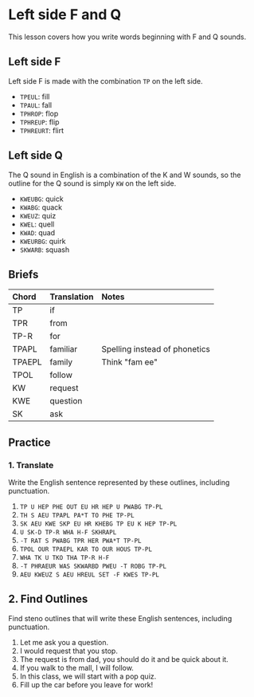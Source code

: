 # Left side F and Q

This lesson covers how you write words beginning with F and Q sounds.

## Left side F

Left side F is made with the combination `TP` on the left side.

<Steno-Display labels="all" stroke="F" />

- `TPEUL`: fill
- `TPAUL`: fall
- `TPHROP`: flop
- `TPHREUP`: flip
- `TPHREURT`: flirt

## Left side Q

The Q sound in English is a combination of the K and W sounds, so the outline for the Q sound is simply `KW` on the left side.

<Steno-Display labels="all" stroke="Q" />

- `KWEUBG`: quick
- `KWABG`: quack
- `KWEUZ`: quiz
- `KWEL`: quell
- `KWAD`: quad
- `KWEURBG`: quirk
- `SKWARB`: squash

## Briefs

| Chord  | Translation | Notes                         |
| :----- | :---------- | :---------------------------- |
| TP     | if          |                               |
| TPR    | from        |                               |
| TP-R   | for         |                               |
| TPAPL  | familiar    | Spelling instead of phonetics |
| TPAEPL | family      | Think "fam ee"                |
| TPOL   | follow      |                               |
| KW     | request     |                               |
| KWE    | question    |                               |
| SK     | ask         |                               |

## Practice

### 1. Translate

Write the English sentence represented by these outlines, including punctuation.

1. `TP U HEP PHE OUT EU HR HEP U PWABG TP-PL`
2. `TH S AEU TPAPL PA*T TO PHE TP-PL`
3. `SK AEU KWE SKP EU HR KHEBG TP EU K HEP TP-PL`
4. `U SK-D TP-R WHA H-F SKHRAPL`
5. `-T RAT S PWABG TPR HER PWA*T TP-PL`
6. `TPOL OUR TPAEPL KAR TO OUR HOUS TP-PL`
7. `WHA TK U TKO THA TP-R H-F`
8. `-T PHRAEUR WAS SKWARBD PWEU -T ROBG TP-PL`
9. `AEU KWEUZ S AEU HREUL SET -F KWES TP-PL`

## 2. Find Outlines

Find steno outlines that will write these English sentences, including punctuation.

1. Let me ask you a question.
2. I would request that you stop.
3. The request is from dad, you should do it and be quick about it.
4. If you walk to the mall, I will follow.
5. In this class, we will start with a pop quiz.
6. Fill up the car before you leave for work!
